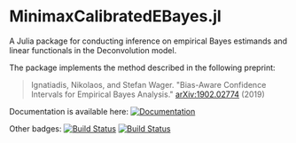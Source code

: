# MinimaxCalibratedEBayes.jl

A Julia package for conducting inference on empirical Bayes estimands and linear functionals in
the Deconvolution model.

The package implements the method described in the following preprint:

  >Ignatiadis, Nikolaos, and Stefan Wager. "Bias-Aware Confidence Intervals for Empirical Bayes Analysis." [arXiv:1902.02774](https://arxiv.org/abs/1902.02774) (2019)

Documentation is available here:  [![Documentation](https://img.shields.io/badge/docs-dev-blue.svg)](https://nignatiadis.github.io/MinimaxCalibratedEBayes.jl/dev)

Other badges: [![Build Status](https://travis-ci.com/nignatiadis/MinimaxCalibratedEBayes.jl.svg?branch=master)](https://travis-ci.com/nignatiadis/MinimaxCalibratedEBayes.jl)
[![Build Status](https://ci.appveyor.com/api/projects/status/github/nignatiadis/MinimaxCalibratedEBayes.jl?svg=true)](https://ci.appveyor.com/project/nignatiadis/MinimaxCalibratedEBayes-jl)

